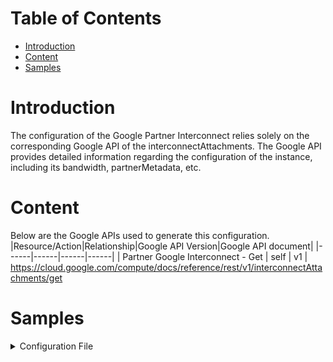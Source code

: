 # Table of Contents
- [Introduction](#introduction)
- [Content](#content)
- [Samples](#sample)

# Introduction <a name="introduction"></a>
The configuration of the Google Partner Interconnect relies solely on the corresponding Google API of the interconnectAttachments. The Google API provides detailed information regarding the configuration of the instance, including its bandwidth, partnerMetadata, etc.

# Content <a name="content"></a>
Below are the Google APIs used to generate this configuration.
|Resource/Action|Relationship|Google API Version|Google API document|
|------|------|------|------|
| Partner Google Interconnect  - Get | self | v1 | https://cloud.google.com/compute/docs/reference/rest/v1/interconnectAttachments/get

# Samples <a name="sample"></a>
<details><summary>Configuration File</summary>

```json
{
    "netbrainNotes": "This config file is generated via API",
    "netbrainHostName": "chicago-zone2-cgcil02(<interconnect-id>-partnerinterconnect)",
    "kind": "compute#interconnectAttachment",
    "selfLink": "https://www.googleapis.com/compute/v1/projects/<project-id>/regions/us-east4/interconnectAttachments/gcptonetbondb",
    "id": "<interconnect-id>",
    "creationTimestamp": "2021-04-08T12:44:16.166-07:00",
    "name": "gcptonetbondb",
    "router": "https://www.googleapis.com/compute/v1/projects/<project-id>/regions/us-east4/routers/gcp-router-b",
    "region": "https://www.googleapis.com/compute/v1/projects/<project-id>/regions/us-east4",
    "mtu": 1500,
    "cloudRouterIpAddress": "xx.xx.xx.xx/29",
    "customerRouterIpAddress": "xx.xx.xx.xx/29",
    "type": "PARTNER",
    "pairingKey": "xxxxxxxx-xxxx-xxxx-xxxx-xxxxxxxxx/us-east4/2",
    "adminEnabled": true,
    "vlanTag8021q": 1141,
    "edgeAvailabilityDomain": "AVAILABILITY_DOMAIN_2",
    "bandwidth": "BPS_50M",
    "partnerMetadata": {
        "partnerName": "AT&T",
        "interconnectName": "chicago-zone2-cgcil02",
        "portalUrl": "https://synaptic.att.com/"
    },
    "labelFingerprint": "xxxxxxxx",
    "state": "ACTIVE",
    "partnerAsn": "8030",
    "encryption": "NONE",
    "dataplaneVersion": 1,
    "stackType": "IPV4_ONLY"
}
```
</details>
<br />